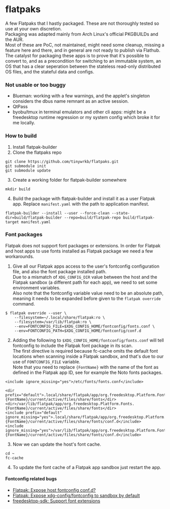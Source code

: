 # flatpaks

A few Flatpaks that I hastly packaged. These are not thoroughly tested so use at your own discretion.  
Packaging was adapted mainly from Arch Linux's official PKGBUILDs and the AUR.  
Most of these are PoC, not maintained, might need some cleanup, missing a feature here and there,
and in general are not ready to publish via Flathub.  
The catalyst for packaging these apps is to prove that it's possible to convert to, and as a precondition
for switching to an immutable system, an OS that has a clear seperation between the stateless
read-only distributed OS files, and the stateful data and configs.

### Not usable or too buggy

* Blueman: working with a few warnings, and the applet's singleton considers the dbus name remnant as an active session.
* QtPass
* byobu/tmux in terminal emulators and other cli apps: might be a freedesktop runtime regression or my system config which broke it for me locally.

### How to build

1. Install flatpak-builder
2. Clone the flatpaks repo
```
git clone https://github.com/tinywrkb/flatpaks.git
git submodule init
git submodule update
```
3. Create a working folder for flatpak-builder somewhere
```
mkdir build
```
4. Build the package with flatpak-builder and install it as a user Flatpak app. Replace `manifest.yaml` with the path to application manifest.
```
flatpak-builder --install --user --force-clean --state-dir=build/flatpak-builder --repo=build/flatpak-repo build/flatpak-target manifest.yaml
```

### Font packages

Flatpak does not support font packages or extensions. In order for Flatpak and host apps to use fonts installed as Flatpak package we need a few workarounds.


1. Give all our Flatpak apps access to the user's fontconfig configuration file, and also the font package installed path.  
Due to a mismatch of `XDG_CONFIG_DIR` value between the host and the Flatpak sandbox (a different path for each app), we need to set some environment variables.  
Also note that the fontconfig variable value need to be an absolute path, meaning it needs to be expanded before given to the `flatpak override` command.
```
$ flatpak override --user \
    --filesystem=~/.local/share/flatpak:ro \
    --filesystem=/var/lib/flatpak:ro \
    --env=FONTCONFIG_FILE=$XDG_CONFIG_HOME/fontconfig/fonts.conf \
    --env=FONTCONFIG_PATH=$XDG_CONFIG_HOME/fontconfig/conf.d
```

2. Adding the following to `$XDG_CONFIG_HOME/fontconfig/fonts.conf` will tell fontconfig to include the Flatpak font package in its scan.  
The first directive is required because fc-cache omits the default font locations when scanning inside a Flatpak sandbox, and that's due to our use of `FONTCONFIG_FILE` variable.  
Note that you need to replace `{FontName}` with the name of the font as defined in the Flatpak app ID, see for example the Noto fonts packages.

```
<include ignore_missing="yes">/etc/fonts/fonts.conf</include>

<dir prefix="default">.local/share/flatpak/app/org.freedesktop.Platform.Fonts.{FontName}/current/active/files/share/fonts</dir>
<dir>/var/lib/flatpak/app/org.freedesktop.Platform.Fonts.{FontName}/current/active/files/share/fonts</dir>
<include prefix="default" ignore_missing="yes">.local/share/flatpak/app/org.freedesktop.Platform.Fonts.{FontName}/current/active/files/share/fonts/conf.d</include>
<include ignore_missing="yes">/var/lib/flatpak/app/org.freedesktop.Platform.Fonts.{FontName}/current/active/files/share/fonts/conf.d</include>
```

3. Now we can update the host's font cache.

```
cd ~
fc-cache
```

4. To update the font cache of a Flatpak app sandbox just restart the app.

#### Fontconfig related bugs

* [Flatpak: Expose host fontconfig conf.d?](https://github.com/flatpak/flatpak/issues/1563)
* [Flatpak: Expose xdg-config/fontconfig to sandbox by default](https://github.com/flatpak/flatpak/issues/3947)
* [freedesktop-sdk: Support font extensions](https://gitlab.com/freedesktop-sdk/freedesktop-sdk/-/issues/1141)
